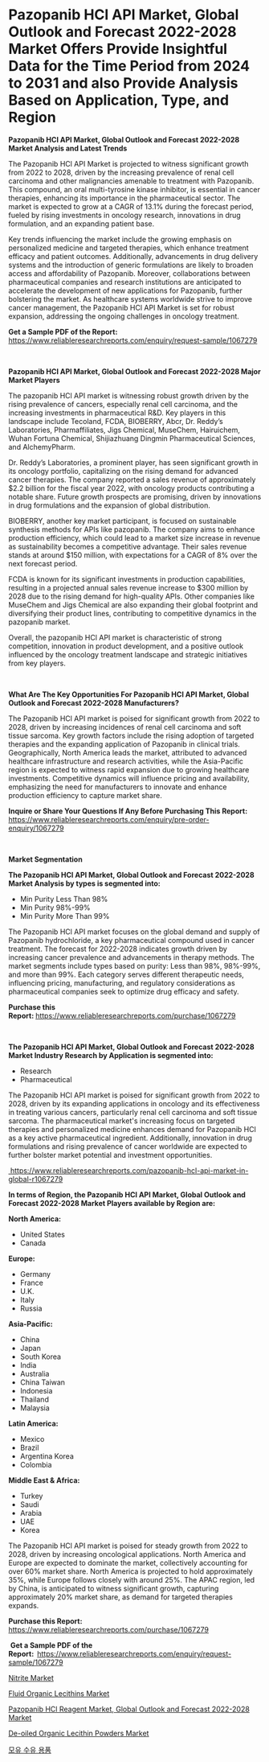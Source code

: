 <p><h1>Pazopanib HCl API Market, Global Outlook and Forecast 2022-2028 Market Offers Provide Insightful Data for the Time Period from 2024 to 2031 and also Provide Analysis Based on Application, Type, and Region</h1></p><p><strong>Pazopanib HCl API Market, Global Outlook and Forecast 2022-2028 Market Analysis and Latest Trends</strong></p>
<p><p>The Pazopanib HCl API Market is projected to witness significant growth from 2022 to 2028, driven by the increasing prevalence of renal cell carcinoma and other malignancies amenable to treatment with Pazopanib. This compound, an oral multi-tyrosine kinase inhibitor, is essential in cancer therapies, enhancing its importance in the pharmaceutical sector. The market is expected to grow at a CAGR of 13.1% during the forecast period, fueled by rising investments in oncology research, innovations in drug formulation, and an expanding patient base.</p><p>Key trends influencing the market include the growing emphasis on personalized medicine and targeted therapies, which enhance treatment efficacy and patient outcomes. Additionally, advancements in drug delivery systems and the introduction of generic formulations are likely to broaden access and affordability of Pazopanib. Moreover, collaborations between pharmaceutical companies and research institutions are anticipated to accelerate the development of new applications for Pazopanib, further bolstering the market. As healthcare systems worldwide strive to improve cancer management, the Pazopanib HCl API Market is set for robust expansion, addressing the ongoing challenges in oncology treatment.</p></p>
<p><strong>Get a Sample PDF of the Report:&nbsp;</strong> <a href="https://www.reliableresearchreports.com/enquiry/request-sample/1067279">https://www.reliableresearchreports.com/enquiry/request-sample/1067279</a></p>
<p>&nbsp;</p>
<p><strong>Pazopanib HCl API Market, Global Outlook and Forecast 2022-2028 Major Market Players</strong></p>
<p><p>The pazopanib HCl API market is witnessing robust growth driven by the rising prevalence of cancers, especially renal cell carcinoma, and the increasing investments in pharmaceutical R&D. Key players in this landscape include Tecoland, FCDA, BIOBERRY, Abcr, Dr. Reddy’s Laboratories, Pharmaffiliates, Jigs Chemical, MuseChem, Hairuichem, Wuhan Fortuna Chemical, Shijiazhuang Dingmin Pharmaceutical Sciences, and AlchemyPharm.</p><p>Dr. Reddy’s Laboratories, a prominent player, has seen significant growth in its oncology portfolio, capitalizing on the rising demand for advanced cancer therapies. The company reported a sales revenue of approximately $2.2 billion for the fiscal year 2022, with oncology products contributing a notable share. Future growth prospects are promising, driven by innovations in drug formulations and the expansion of global distribution.</p><p>BIOBERRY, another key market participant, is focused on sustainable synthesis methods for APIs like pazopanib. The company aims to enhance production efficiency, which could lead to a market size increase in revenue as sustainability becomes a competitive advantage. Their sales revenue stands at around $150 million, with expectations for a CAGR of 8% over the next forecast period.</p><p>FCDA is known for its significant investments in production capabilities, resulting in a projected annual sales revenue increase to $300 million by 2028 due to the rising demand for high-quality APIs. Other companies like MuseChem and Jigs Chemical are also expanding their global footprint and diversifying their product lines, contributing to competitive dynamics in the pazopanib market.</p><p>Overall, the pazopanib HCl API market is characteristic of strong competition, innovation in product development, and a positive outlook influenced by the oncology treatment landscape and strategic initiatives from key players.</p></p>
<p>&nbsp;</p>
<p><strong>What Are The Key Opportunities For Pazopanib HCl API Market, Global Outlook and Forecast 2022-2028 Manufacturers?</strong></p>
<p><p>The Pazopanib HCl API market is poised for significant growth from 2022 to 2028, driven by increasing incidences of renal cell carcinoma and soft tissue sarcoma. Key growth factors include the rising adoption of targeted therapies and the expanding application of Pazopanib in clinical trials. Geographically, North America leads the market, attributed to advanced healthcare infrastructure and research activities, while the Asia-Pacific region is expected to witness rapid expansion due to growing healthcare investments. Competitive dynamics will influence pricing and availability, emphasizing the need for manufacturers to innovate and enhance production efficiency to capture market share.</p></p>
<p><strong>Inquire or Share Your Questions If Any Before Purchasing This Report:</strong> <a href="https://www.reliableresearchreports.com/enquiry/pre-order-enquiry/1067279">https://www.reliableresearchreports.com/enquiry/pre-order-enquiry/1067279</a></p>
<p>&nbsp;</p>
<p><strong>Market Segmentation</strong></p>
<p><strong>The Pazopanib HCl API Market, Global Outlook and Forecast 2022-2028 Market Analysis by types is segmented into:</strong></p>
<p><ul><li>Min Purity Less Than 98%</li><li>Min Purity 98%-99%</li><li>Min Purity More Than 99%</li></ul></p>
<p><p>The Pazopanib HCl API market focuses on the global demand and supply of Pazopanib hydrochloride, a key pharmaceutical compound used in cancer treatment. The forecast for 2022-2028 indicates growth driven by increasing cancer prevalence and advancements in therapy methods. The market segments include types based on purity: Less than 98%, 98%-99%, and more than 99%. Each category serves different therapeutic needs, influencing pricing, manufacturing, and regulatory considerations as pharmaceutical companies seek to optimize drug efficacy and safety.</p></p>
<p><strong>Purchase this Report:&nbsp;</strong><a href="https://www.reliableresearchreports.com/purchase/1067279">https://www.reliableresearchreports.com/purchase/1067279</a></p>
<p>&nbsp;</p>
<p><strong>The Pazopanib HCl API Market, Global Outlook and Forecast 2022-2028 Market Industry Research by Application is segmented into:</strong></p>
<p><ul><li>Research</li><li>Pharmaceutical</li></ul></p>
<p><p>The Pazopanib HCl API market is poised for significant growth from 2022 to 2028, driven by its expanding applications in oncology and its effectiveness in treating various cancers, particularly renal cell carcinoma and soft tissue sarcoma. The pharmaceutical market's increasing focus on targeted therapies and personalized medicine enhances demand for Pazopanib HCl as a key active pharmaceutical ingredient. Additionally, innovation in drug formulations and rising prevalence of cancer worldwide are expected to further bolster market potential and investment opportunities.</p></p>
<p><a href="https://www.reliableresearchreports.com/pazopanib-hcl-api-market-in-global-r1067279">&nbsp;https://www.reliableresearchreports.com/pazopanib-hcl-api-market-in-global-r1067279</a></p>
<p><strong>In terms of Region, the Pazopanib HCl API Market, Global Outlook and Forecast 2022-2028 Market Players available by Region are:</strong></p>
<p>
    <p> <strong> North America: </strong>
        <ul>
            <li>United States</li>
            <li>Canada</li>
        </ul>
        </p> 
    <p> <strong> Europe: </strong>
        <ul>
            <li>Germany</li>
            <li>France</li>
            <li>U.K.</li>
            <li>Italy</li>
            <li>Russia</li>
        </ul>
        </p> 
    <p> <strong> Asia-Pacific: </strong>
        <ul>
            <li>China</li>
            <li>Japan</li>
            <li>South Korea</li>
            <li>India</li>
            <li>Australia</li>
            <li>China Taiwan</li>
            <li>Indonesia</li>
            <li>Thailand</li>
            <li>Malaysia</li>
        </ul>
        </p> 
    <p> <strong> Latin America: </strong>
        <ul>
            <li>Mexico</li>
            <li>Brazil</li>
            <li>Argentina Korea</li>
            <li>Colombia</li>
        </ul>
        </p> 
    <p> <strong> Middle East & Africa: </strong>
        <ul>
            <li>Turkey</li>
            <li>Saudi</li>
            <li>Arabia</li>
            <li>UAE</li>
            <li>Korea</li>
        </ul>
    </p>
    </p>
<p><p>The Pazopanib HCl API market is poised for steady growth from 2022 to 2028, driven by increasing oncological applications. North America and Europe are expected to dominate the market, collectively accounting for over 60% market share. North America is projected to hold approximately 35%, while Europe follows closely with around 25%. The APAC region, led by China, is anticipated to witness significant growth, capturing approximately 20% market share, as demand for targeted therapies expands.</p></p>
<p><strong>Purchase this Report: </strong><a href="https://www.reliableresearchreports.com/purchase/1067279">https://www.reliableresearchreports.com/purchase/1067279</a></p>
<p>&nbsp;<strong>Get a Sample PDF of the Report:&nbsp;&nbsp;</strong><a href="https://www.reliableresearchreports.com/enquiry/request-sample/1067279">https://www.reliableresearchreports.com/enquiry/request-sample/1067279</a></p>
<p><strong></strong></p>
<p><p><a href="https://www.linkedin.com/pulse/nitrite-market-overview-global-trends-future-prospects-from-g3qhf?trackingId=r%2FumYM7QQwWgtUEUJvaZ6g%3D%3D">Nitrite Market</a></p><p><a href="https://issuu.com/reportprime-2/docs/fluid-organic-lecithins-market-size_d74f8aae24787e">Fluid Organic Lecithins Market</a></p><p><a href="https://github.com/elizabethdagraca/Market-Research-Report-List-4/blob/main/pazopanib-hcl-reagent-market-global-outlook-and-forecast-2022-2028-market.md">Pazopanib HCl Reagent Market, Global Outlook and Forecast 2022-2028 Market</a></p><p><a href="https://issuu.com/reportprime-2/docs/de-oiled-organic-lecithin-powders-m_120a3a1a920939">De-oiled Organic Lecithin Powders Market</a></p><p><a href="https://medium.com/@rudyswaniafgwski56664/%EC%A0%84%EC%84%B8%EA%B3%84-%EB%AA%A8%EC%9C%A0-%EC%88%98%EC%9C%A0-%EC%9A%A9%ED%92%88-%EC%82%B0%EC%97%85-%EC%97%B0%EA%B5%AC-%EB%B3%B4%EA%B3%A0%EC%84%9C-%EA%B2%BD%EC%9F%81-%ED%99%98%EA%B2%BD-%EC%8B%9C%EC%9E%A5-%EA%B7%9C%EB%AA%A8-%EC%A7%80%EC%97%AD-%ED%98%84%ED%99%A9-%EB%B0%8F-%EC%A0%84%EB%A7%9D-%EC%98%88%EC%B8%A1-2024-2031-4fb25eef3e84">모유 수유 용품</a></p></p>